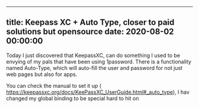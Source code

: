 
---
title: Keepass XC + Auto Type, closer to paid solutions but opensource
date: 2020-08-02 00:00:00
---


Today I just discovered that KeepassXC, can do something I used to be envying of my pals that have been using 1password. There is a functionality named Auto-Type, which will auto-fill the user and password for not just web pages but also for apps.


You can check the manual to set it up ( https://keepassxc.org/docs/KeePassXC_UserGuide.html#_auto_type), I hav changed my global binding to be special hard to hit on 

